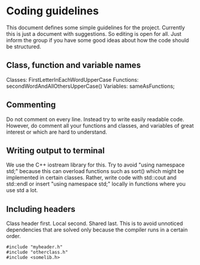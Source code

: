 # Coding guidelines #

This document defines some simple guidelines for the project. Currently this
is just a document with suggestions. So editing is open for all. Just inform
the group if you have some good ideas about how the code should be structured.

## Class, function and variable names

Classes:
    FirstLetterInEachWordUpperCase
Functions:
    secondWordAndAllOthersUpperCase()
Variables:
    sameAsFunctions;

## Commenting

Do not comment on every line. Instead try to write easily readable code. However,
do comment all your functions and classes, and variables of great interest or which are
hard to understand.

## Writing output to terminal ##

We use the C++ iostream library for this. Try to avoid "using namespace std;"
because this can overload functions such as sort() which might be implemented
in certain classes. Rather, write code with std::cout and std::endl or insert
"using namespace std;" locally in functions where you use std a lot.

## Including headers ##

Class header first. Local second. Shared last. This is to avoid unnoticed
dependencies that are solved only because the compiler runs in a certain order.

    #include "myheader.h"
    #include "otherclass.h"
    #include <somelib.h>

